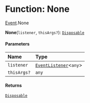 # Function: None

[Event](/auto-docs/utils/modules/Event.md).None

**None**(`listener`, `thisArgs?`): [`Disposable`](/auto-docs/utils/interfaces/Disposable-1.md)

#### Parameters

| Name | Type |
| :------ | :------ |
| `listener` | [`EventListener`](/auto-docs/utils/interfaces/EventListener.md)<`any`> |
| `thisArgs?` | `any` |

#### Returns

[`Disposable`](/auto-docs/utils/interfaces/Disposable-1.md)
